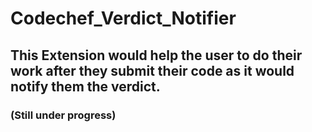# Codechef_Verdict_Notifier
## This Extension would help the user to do their work after they submit their code as it would notify them the verdict.
### (Still under progress)
